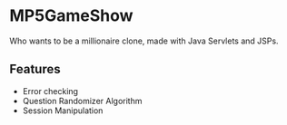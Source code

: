 # MP5GameShow
Who wants to be a millionaire clone, made with Java Servlets and JSPs.

## Features
- Error checking
- Question Randomizer Algorithm
- Session Manipulation
